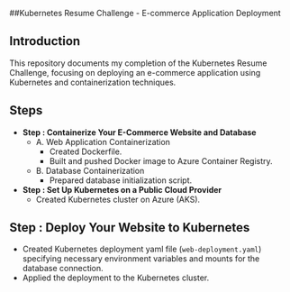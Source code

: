 ##Kubernetes Resume Challenge - E-commerce Application Deployment

## Introduction
This repository documents my completion of the Kubernetes Resume Challenge, focusing on deploying an e-commerce application using Kubernetes and containerization techniques.

## Steps


- **Step : Containerize Your E-Commerce Website and Database**
  - A. Web Application Containerization
    - Created Dockerfile.
    - Built and pushed Docker image to Azure Container Registry.
  - B. Database Containerization
    - Prepared database initialization script.
- **Step : Set Up Kubernetes on a Public Cloud Provider**
  - Created Kubernetes cluster on Azure (AKS).


## Step : Deploy Your Website to Kubernetes

- Created Kubernetes deployment yaml file (`web-deployment.yaml`) specifying necessary environment variables and mounts for the database connection.
- Applied the deployment to the Kubernetes cluster.






